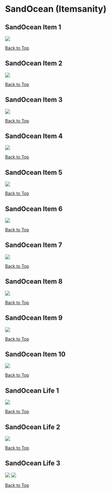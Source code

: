 # SandOcean (Itemsanity)

## SandOcean Item 1
![](./SandOcean/item-1-1.png)

[Back to Top](#)

## SandOcean Item 2
![](./SandOcean/item-2-1.png)

[Back to Top](#)

## SandOcean Item 3
![](./SandOcean/item-3-1.png)

[Back to Top](#)

## SandOcean Item 4
![](./SandOcean/item-4-1.png)

[Back to Top](#)

## SandOcean Item 5
![](./SandOcean/item-5-1.png)

[Back to Top](#)

## SandOcean Item 6
![](./SandOcean/item-6-1.png)

[Back to Top](#)

## SandOcean Item 7
![](./SandOcean/item-7-1.png)

[Back to Top](#)

## SandOcean Item 8
![](./SandOcean/item-8-1.png)

[Back to Top](#)

## SandOcean Item 9
![](./SandOcean/item-9-1.png)

[Back to Top](#)

## SandOcean Item 10
![](./SandOcean/item-10-1.png)

[Back to Top](#)

## SandOcean Life 1
![](./SandOcean/life-1-1.png)

[Back to Top](#)

## SandOcean Life 2
![](./SandOcean/life-2-1.png)

[Back to Top](#)

## SandOcean Life 3
![](./SandOcean/life-3-1.png)
![](./SandOcean/life-3-2.png)

[Back to Top](#)

